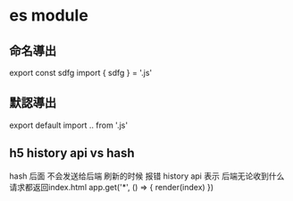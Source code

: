 # es module
## 命名導出 
export const sdfg
import { sdfg } = '.js'
## 默認導出
export default 
import .. from '.js'

## h5 history api vs hash
hash 后面 不会发送给后端
刷新的时候 报错
history api 表示
后端无论收到什么请求都返回index.html
app.get('*', () => {
  render(index)
})


<script src="/static/a.js"/>
webpack publicPath默认公共路径 /  -> ./
html: index.html static/
后续
ip/static/a.js
没有拦截到
location / {
  root /usr/share/nginx/html
}
